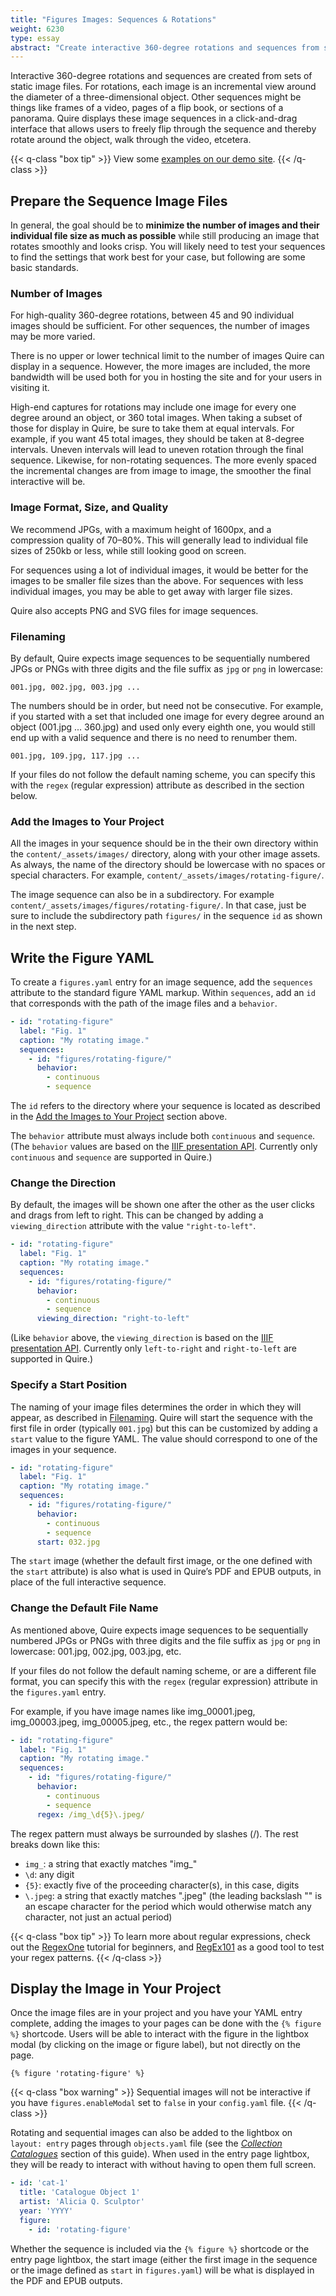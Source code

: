 ```yaml
---
title: "Figures Images: Sequences & Rotations"
weight: 6230
type: essay
abstract: "Create interactive 360-degree rotations and sequences from sets of static images"
---
```


Interactive 360-degree rotations and sequences are created from sets of static image files. For rotations, each image is an incremental view around the diameter of a three-dimensional object. Other sequences might be things like frames of a video, pages of a flip book, or sections of a panorama. Quire displays these image sequences in a click-and-drag interface that allows users to freely flip through the sequence and thereby rotate around the object, walk through the video, etcetera.

{{< q-class "box tip" >}}
View some [examples on our demo site](https://quire.getty.edu/demo/figures/sequences/).
{{< /q-class >}}

## Prepare the Sequence Image Files

In general, the goal should be to **minimize the number of images and their individual file size as much as possible** while still producing an image that rotates smoothly and looks crisp. You will likely need to test your sequences to find the settings that work best for your case, but following are some basic standards.

### Number of Images

For high-quality 360-degree rotations, between 45 and 90 individual images should be sufficient. For other sequences, the number of images may be more varied.

There is no upper or lower technical limit to the number of images Quire can display in a sequence. However, the more images are included, the more bandwidth will be used both for you in hosting the site and for your users in visiting it. 

High-end captures for rotations may include one image for every one degree around an object, or 360 total images. When taking a subset of those for display in Quire, be sure to take them at equal intervals. For example, if you want 45 total images, they should be taken at 8-degree intervals. Uneven intervals will lead to uneven rotation through the final sequence. Likewise, for non-rotating sequences. The more evenly spaced the incremental changes are from image to image, the smoother the final interactive will be.

### Image Format, Size, and Quality

We recommend JPGs, with a maximum height of 1600px, and a compression quality of 70–80%. This will generally lead to individual file sizes of 250kb or less, while still looking good on screen.

For sequences using a lot of individual images, it would be better for the images to be smaller file sizes than the above. For sequences with less individual images, you may be able to get away with larger file sizes.

Quire also accepts PNG and SVG files for image sequences.

### Filenaming

By default, Quire expects image sequences to be sequentially numbered JPGs or PNGs with three digits and the file suffix as `jpg` or `png` in lowercase: 

```
001.jpg, 002.jpg, 003.jpg ...
```

The numbers should be in order, but need not be consecutive. For example, if you started with a set that included one image for every degree around an object (001.jpg ... 360.jpg) and used only every eighth one, you would still end up with a valid sequence and there is no need to renumber them.

```
001.jpg, 109.jpg, 117.jpg ...
```

If your files do not follow the default naming scheme, you can specify this with the `regex` (regular expression) attribute as described in the section below.

### Add the Images to Your Project

All the images in your sequence should be in the their own directory within the `content/_assets/images/` directory, along with your other image assets. As always, the name of the directory should be lowercase with no spaces or special characters. For example, `content/_assets/images/rotating-figure/`. 

The image sequence can also be in a subdirectory. For example `content/_assets/images/figures/rotating-figure/`. In that case, just be sure to include the subdirectory path `figures/` in the sequence `id` as shown in the next step. 

## Write the Figure YAML

To create a `figures.yaml` entry for an image sequence, add the `sequences` attribute to the standard figure YAML markup. Within `sequences`, add an `id` that corresponds with the path of the image files and a `behavior`. 

```yaml
- id: "rotating-figure"
  label: "Fig. 1"
  caption: "My rotating image."
  sequences:
    - id: "figures/rotating-figure/"
      behavior:
        - continuous
        - sequence
```

The `id` refers to the directory where your sequence is located as described in the [Add the Images to Your Project](#add-the-images-to-your-project) section above.

The `behavior` attribute must always include both `continuous` and `sequence`. (The `behavior` values are based on the [IIIF presentation API](https://iiif.io/api/presentation/3.0/#behavior). Currently only `continuous` and `sequence` are supported in Quire.)

### Change the Direction

By default, the images will be shown one after the other as the user clicks and drags from left to right. This can be changed by adding a `viewing_direction` attribute with the value `"right-to-left"`.

```yaml
- id: "rotating-figure"
  label: "Fig. 1"
  caption: "My rotating image."
  sequences:
    - id: "figures/rotating-figure/"
      behavior:
        - continuous
        - sequence
      viewing_direction: "right-to-left"
```

(Like `behavior` above, the `viewing_direction` is based on the [IIIF presentation API](https://iiif.io/api/presentation/3.0/#viewingdirection). Currently only `left-to-right` and `right-to-left` are supported in Quire.)

### Specify a Start Position

The naming of your image files determines the order in which they will appear, as described in [Filenaming](#filenaming). Quire will start the sequence with the first file in order (typically `001.jpg`) but this can be customized by adding a `start` value to the figure YAML. The value should correspond to one of the images in your sequence.

```yaml
- id: "rotating-figure"
  label: "Fig. 1"
  caption: "My rotating image."
  sequences:
    - id: "figures/rotating-figure/"
      behavior:
        - continuous
        - sequence
      start: 032.jpg
```

The `start` image (whether the default first image, or the one defined with the `start` attribute) is also what is used in Quire’s PDF and EPUB outputs, in place of the full interactive sequence.

### Change the Default File Name

As mentioned above, Quire expects image sequences to be sequentially numbered JPGs or PNGs with three digits and the file suffix as `jpg` or `png` in lowercase: 001.jpg, 002.jpg, 003.jpg, etc. 

If your files do not follow the default naming scheme, or are a different file format, you can specify this with the `regex` (regular expression) attribute in the `figures.yaml` entry.

For example, if you have image names like img_00001.jpeg, img_00003.jpeg, img_00005.jpeg, etc., the regex pattern would be:

```yaml
- id: "rotating-figure"
  label: "Fig. 1"
  caption: "My rotating image."
  sequences:
    - id: "figures/rotating-figure/"
      behavior:
        - continuous
        - sequence
      regex: /img_\d{5}\.jpeg/
```

The regex pattern must always be surrounded by slashes (/). The rest breaks down like this:

- `img_`: a string that exactly matches "img_"
- `\d`: any digit
- `{5}`: exactly five of the proceeding character(s), in this case, digits
-  `\.jpeg`: a string that exactly matches ".jpeg" (the leading backslash "\" is an escape character for the period which would otherwise match any character, not just an actual period)

{{< q-class "box tip" >}}
To learn more about regular expressions, check out the [RegexOne](https://regexone.com/) tutorial for beginners, and [RegEx101](https://regex101.com/) as a good tool to test your regex patterns.
{{< /q-class >}}

## Display the Image in Your Project

Once the image files are in your project and you have your YAML entry complete, adding the images to your pages can be done with the `{% figure %}` shortcode. Users will be able to interact with the figure in the lightbox modal (by clicking on the image or figure label), but not directly on the page.

```
{% figure 'rotating-figure' %}
```

{{< q-class "box warning" >}}
Sequential images will not be interactive if you have `figures.enableModal` set to `false` in your `config.yaml` file.
{{< /q-class >}}

Rotating and sequential images can also be added to the lightbox on `layout: entry` pages through `objects.yaml` file (see the [*Collection Catalogues*](/docs-v1/collection-catalogues/) section of this guide). When used in the entry page lightbox, they will be ready to interact with without having to open them full screen.

```yaml
- id: 'cat-1'
  title: 'Catalogue Object 1'
  artist: 'Alicia Q. Sculptor'
  year: 'YYYY'
  figure:
    - id: 'rotating-figure'
```

Whether the sequence is included via the `{% figure %}` shortcode or the entry page lightbox, the start image (either the first image in the sequence or the image defined as `start` in `figures.yaml`) will be what is displayed in the PDF and EPUB outputs.